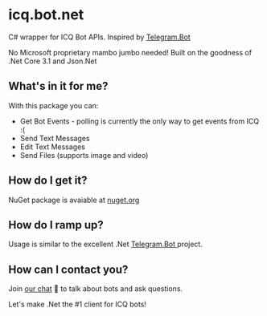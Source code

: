 # icq.bot.net

C# wrapper for ICQ Bot APIs. Inspired by [Telegram.Bot](https://github.com/TelegramBots/Telegram.Bot)

No Microsoft proprietary mambo jumbo needed! Built on the goodness of .Net Core 3.1 and Json.Net

## What's in it for me?
With this package you can:
* Get Bot Events - polling is currently the only way to get events from ICQ :(
* Send Text Messages
* Edit Text Messages
* Send Files (supports image and video)

## How do I get it?
NuGet package is avaiable at [nuget.org](https://www.nuget.org/packages/ICQ.Bot/1.0.3)

## How do I ramp up?
Usage is similar to the excellent .Net [Telegram.Bot ](https://github.com/TelegramBots/Telegram.Bot) project.

## How can I contact you?
Join [our chat](https://icq.im/bots_dotnet) 💬 to talk about bots and ask questions.

Let's make .Net the #1 client for ICQ bots!
